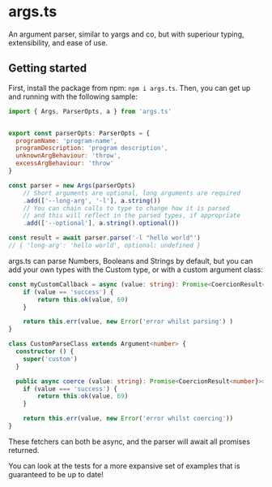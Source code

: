 # args.ts

An argument parser, similar to yargs and co, but with superiour typing, extensibility, and ease of use.

## Getting started

First, install the package from npm: `npm i args.ts`.
Then, you can get up and running with the following sample:
```js
import { Args, ParserOpts, a } from 'args.ts'


export const parserOpts: ParserOpts = {
  programName: 'program-name',
  programDescription: 'program description',
  unknownArgBehaviour: 'throw',
  excessArgBehaviour: 'throw'
}

const parser = new Args(parserOpts)
    // Short arguments are optional, long arguments are required
    .add(['--long-arg', '-l'], a.string())
    // You can chain calls to type to change how it is parsed
    // and this will reflect in the parsed types, if appropriate
    .add(['--optional'], a.string().optional()) 

const result = await parser.parse('-l "hello world"') 
// { 'long-arg': 'hello world', optional: undefined }
```

args.ts can parse Numbers, Booleans and Strings by default, but you can add your own types with the Custom type, or with a custom argument class:
```ts
const myCustomCallback = async (value: string): Promise<CoercionResult<number>> => {
    if (value == 'success') {
        return this.ok(value, 69)
    }

    return this.err(value, new Error('error whilst parsing') )
}
```
```ts
class CustomParseClass extends Argument<number> {
  constructor () {
    super('custom')
  }

  public async coerce (value: string): Promise<CoercionResult<number}>> {
    if (value === 'success') {
        return this.ok(value, 69)
    }

    return this.err(value, new Error('error whilst coercing'))
}
```
These fetchers can both be async, and the parser will await all promises returned.

You can look at the tests for a more expansive set of examples that is guaranteed to be up to date!
